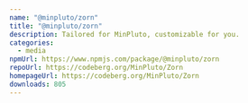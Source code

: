 ```yaml
---
name: "@minpluto/zorn"
title: "@minpluto/zorn"
description: Tailored for MinPluto, customizable for you.
categories:
  - media
npmUrl: https://www.npmjs.com/package/@minpluto/zorn
repoUrl: https://codeberg.org/MinPluto/Zorn
homepageUrl: https://codeberg.org/MinPluto/Zorn
downloads: 805
---
```

